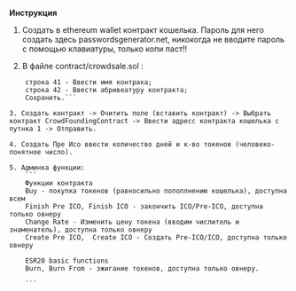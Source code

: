 **Инcтрукция**


1. Создать в ethereum wallet контракт кошелька. Пароль для него создать здесь passwordsgenerator.net, никокогда не вводите пароль с помощью клавиатуры, только копи паст!!

2. В файле contract/crowdsale.sol :
```
    строка 41 - Ввести имя контрака;
    строка 42 - Ввести абривеатуру контракта;
    Сохранить.```
    
3. Создать контракт -> Очитить поле (вставить контракт) -> Выбрать контракт CrowdFoundingContract -> Ввести адресс контракта кошелька с путнка 1 -> Отправить.

4. Cоздать Пре Исо ввести количество дней и к-во токенов (человеко-понятное число).

5. Aдминка функции:
    ```
    Функции контракта
    Buy - покупка токенов (равносильно попоплнению кошелька), доступна всем
    Finish Pre ICO, Finish ICO - закончить ICO/Pre-ICO, доступна только овнеру
    Change Rate - Изменить цену токена (вводим числитель и знаменатель), доступна только овнеру
    Create Pre ICO,  Create ICO - Создать Pre-ICO/ICO, доступна только овнеру
    
    ESR20 basic functions
    Burn, Burn From - зжигание токенов, доступна только овнеру.
    
    ```
    
  
